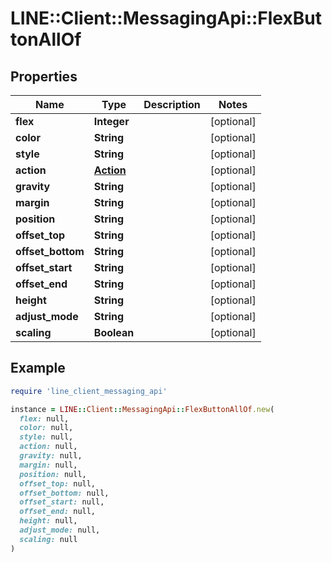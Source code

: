 # LINE::Client::MessagingApi::FlexButtonAllOf

## Properties

| Name | Type | Description | Notes |
| ---- | ---- | ----------- | ----- |
| **flex** | **Integer** |  | [optional] |
| **color** | **String** |  | [optional] |
| **style** | **String** |  | [optional] |
| **action** | [**Action**](Action.md) |  | [optional] |
| **gravity** | **String** |  | [optional] |
| **margin** | **String** |  | [optional] |
| **position** | **String** |  | [optional] |
| **offset_top** | **String** |  | [optional] |
| **offset_bottom** | **String** |  | [optional] |
| **offset_start** | **String** |  | [optional] |
| **offset_end** | **String** |  | [optional] |
| **height** | **String** |  | [optional] |
| **adjust_mode** | **String** |  | [optional] |
| **scaling** | **Boolean** |  | [optional] |

## Example

```ruby
require 'line_client_messaging_api'

instance = LINE::Client::MessagingApi::FlexButtonAllOf.new(
  flex: null,
  color: null,
  style: null,
  action: null,
  gravity: null,
  margin: null,
  position: null,
  offset_top: null,
  offset_bottom: null,
  offset_start: null,
  offset_end: null,
  height: null,
  adjust_mode: null,
  scaling: null
)
```

